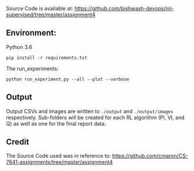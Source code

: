 Source Code is available at:
https://github.com/bishwash-devops/ml-supervised/tree/master/assignment4

## Environment:

Python 3.6

```
pip install -r requirements.txt
```

The run_experiments:

```
python run_experiment.py --all --plot --verbose
```

## Output
Output CSVs and images are written to `./output` and `./output/images` respectively. Sub-folders will be created for
each RL algorithm (PI, VI, and Q) as well as one for the final report data.

## Credit
The Source Code used was in reference to: https://github.com/cmaron/CS-7641-assignments/tree/master/assignment4





